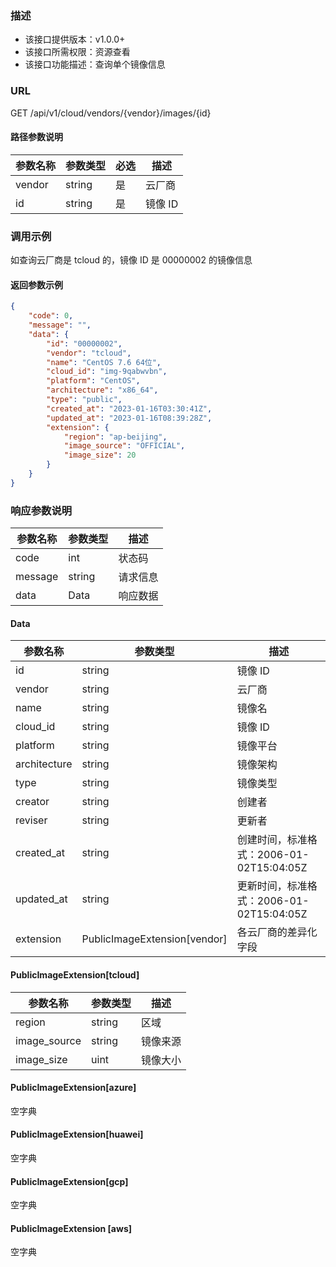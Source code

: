 ### 描述

- 该接口提供版本：v1.0.0+
- 该接口所需权限：资源查看
- 该接口功能描述：查询单个镜像信息

### URL

GET /api/v1/cloud/vendors/{vendor}/images/{id}

#### 路径参数说明
| 参数名称    | 参数类型    | 必选 | 描述    |
|---------|---------|----|-------|
| vendor  | string  | 是  | 云厂商   |
| id      | string  | 是  | 镜像 ID |

### 调用示例
如查询云厂商是 tcloud 的，镜像 ID 是 00000002 的镜像信息
#### 返回参数示例
```json
{
    "code": 0,
    "message": "",
    "data": {
        "id": "00000002",
        "vendor": "tcloud",
        "name": "CentOS 7.6 64位",
        "cloud_id": "img-9qabwvbn",
        "platform": "CentOS",
        "architecture": "x86_64",
        "type": "public",
        "created_at": "2023-01-16T03:30:41Z",
        "updated_at": "2023-01-16T08:39:28Z",
        "extension": {
            "region": "ap-beijing",
            "image_source": "OFFICIAL",
            "image_size": 20
        }
    }
}
```
### 响应参数说明

| 参数名称    | 参数类型   | 描述   |
|---------|--------|------|
| code    | int  | 状态码  |
| message | string | 请求信息 |
| data    | Data | 响应数据 |
#### Data
| 参数名称   | 参数类型   | 描述                                       |
|--------|--------|------------------------------------------|
| id | string | 镜像 ID |
| vendor | string | 云厂商 |
| name | string | 镜像名 |
| cloud_id | string | 镜像 ID |
| platform | string | 镜像平台 |
| architecture | string | 镜像架构 |
| type | string | 镜像类型 | 
| creator | string | 创建者 |
| reviser | string | 更新者 |
| created_at | string | 创建时间，标准格式：2006-01-02T15:04:05Z |
| updated_at | string | 更新时间，标准格式：2006-01-02T15:04:05Z | 
| extension | PublicImageExtension[vendor] | 各云厂商的差异化字段| 

#### PublicImageExtension[tcloud]

| 参数名称                           | 参数类型 |描述                                                         |
|--------------------------------| -------- |  ------------------------------------------------------------ |
| region | string | 区域 |
| image_source | string | 镜像来源 |
| image_size | uint | 镜像大小 |


#### PublicImageExtension[azure]
空字典

#### PublicImageExtension[huawei]
空字典

#### PublicImageExtension[gcp]
空字典

#### PublicImageExtension [aws]
空字典
